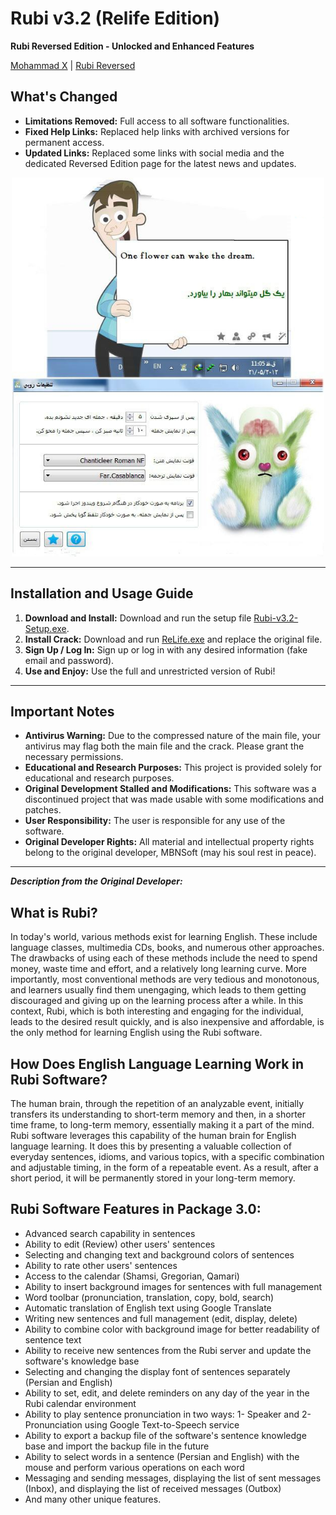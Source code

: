 # Rubi v3.2 (Relife Edition)

**Rubi Reversed Edition - Unlocked and Enhanced Features**

[Mohammad X](https://x.com/m_khani65/) | [Rubi Reversed](https://github.com/amm1rr/rubi-relife)

## What's Changed

- **Limitations Removed:** Full access to all software functionalities.
- **Fixed Help Links:** Replaced help links with archived versions for permanent access.
- **Updated Links:** Replaced some links with social media and the dedicated Reversed Edition page for the latest news and updates.

<div align="center">
<img src="./Screenshot.jpg" width="500">

</div>

---

## Installation and Usage Guide

1.  **Download and Install:** Download and run the setup file [Rubi-v3.2-Setup.exe](https://github.com/Amm1rr/Rubi-Relife/raw/refs/heads/main/Rubi%20v3.2%20-%20Setup.exe).
2.  **Install Crack:** Download and run [ReLife.exe](https://github.com/amm1rr/rubi-relife/raw/refs/heads/main/ReLife.exe) and replace the original file.
3.  **Sign Up / Log In:** Sign up or log in with any desired information (fake email and password).
4.  **Use and Enjoy:** Use the full and unrestricted version of Rubi!

---

## Important Notes

- **Antivirus Warning:** Due to the compressed nature of the main file, your antivirus may flag both the main file and the crack. Please grant the necessary permissions.
- **Educational and Research Purposes:** This project is provided solely for educational and research purposes.
- **Original Development Stalled and Modifications:** This software was a discontinued project that was made usable with some modifications and patches.
- **User Responsibility:** The user is responsible for any use of the software.
- **Original Developer Rights:** All material and intellectual property rights belong to the original developer, MBNSoft (may his soul rest in peace).

---

_**Description from the Original Developer:**_

## What is Rubi?

In today's world, various methods exist for learning English. These include language classes, multimedia CDs, books, and numerous other approaches. The drawbacks of using each of these methods include the need to spend money, waste time and effort, and a relatively long learning curve. More importantly, most conventional methods are very tedious and monotonous, and learners usually find them unengaging, which leads to them getting discouraged and giving up on the learning process after a while. In this context, Rubi, which is both interesting and engaging for the individual, leads to the desired result quickly, and is also inexpensive and affordable, is the only method for learning English using the Rubi software.

## How Does English Language Learning Work in Rubi Software?

The human brain, through the repetition of an analyzable event, initially transfers its understanding to short-term memory and then, in a shorter time frame, to long-term memory, essentially making it a part of the mind. Rubi software leverages this capability of the human brain for English language learning. It does this by presenting a valuable collection of everyday sentences, idioms, and various topics, with a specific combination and adjustable timing, in the form of a repeatable event. As a result, after a short period, it will be permanently stored in your long-term memory.

## Rubi Software Features in Package 3.0:

- Advanced search capability in sentences
- Ability to edit (Review) other users' sentences
- Selecting and changing text and background colors of sentences
- Ability to rate other users' sentences
- Access to the calendar (Shamsi, Gregorian, Qamari)
- Ability to insert background images for sentences with full management
- Word toolbar (pronunciation, translation, copy, bold, search)
- Automatic translation of English text using Google Translate
- Writing new sentences and full management (edit, display, delete)
- Ability to combine color with background image for better readability of sentence text
- Ability to receive new sentences from the Rubi server and update the software's knowledge base
- Selecting and changing the display font of sentences separately (Persian and English)
- Ability to set, edit, and delete reminders on any day of the year in the Rubi calendar environment
- Ability to play sentence pronunciation in two ways: 1- Speaker and 2- Pronunciation using Google Text-to-Speech service
- Ability to export a backup file of the software's sentence knowledge base and import the backup file in the future
- Ability to select words in a sentence (Persian and English) with the mouse and perform various operations on each word
- Messaging and sending messages, displaying the list of sent messages (Inbox), and displaying the list of received messages (Outbox)
- And many other unique features.
